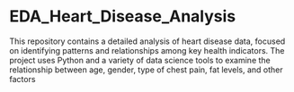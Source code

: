 # EDA_Heart_Disease_Analysis
This repository contains a detailed analysis of heart disease data, focused on identifying patterns and relationships among key health indicators. The project uses Python and a variety of data science tools to examine the relationship between age, gender, type of chest pain, fat levels, and other factors
